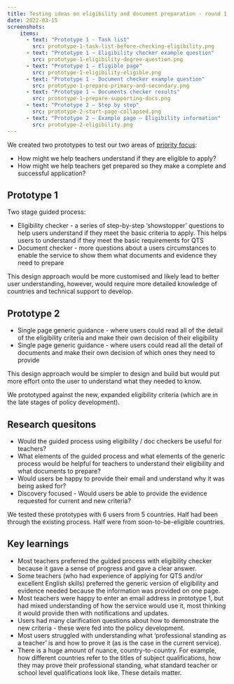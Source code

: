 ```yaml
---
title: Testing ideas on eligibility and document preparation - round 1
date: 2022-03-15
screenshots:
    items:
      - text: "Prototype 1 - Task list"
        src: prototype-1-task-list-before-checking-eligibility.png
      - text: "Prototype 1 – Eligibility checker example question"
        src: prototype-1-eligibility-degree-question.png
      - text: "Prototype 1 – Eligible page"
        src: prototype-1-eligibility-eligible.png
      - text: "Prototype 1 - Document checker example question"
        src: prototype-1-prepare-primary-and-secondary.png
      - text: "Prototype 1 – Documents checker results"
        src: prototype-1-prepare-supporting-docs.png
      - text: "Prototype 2 – Step by step"
        src: prototype-2-start-page-collapsed.png
      - text: "Prototype 2 – Example page – Eligibility information"
        src: prototype-2-eligibility.png
---
```


We created two prototypes to test our two areas of [priority focus](/professional-recognition/defining-first-priorities):
- How might we help teachers understand if they are eligible to apply?
- How might we help teachers get prepared so they make a complete and successful application?

## Prototype 1 ##

Two stage guided process:

- Eligibility checker - a series of step-by-step ‘showstopper’ questions to help users understand if they meet the basic criteria to apply. This helps users to understand if they meet the basic requirements for QTS
- Document checker - more questions about a users circumstances to enable the service to show them what documents and evidence they need to prepare

This design approach would be more customised and likely lead to better user understanding, however, would require more detailed knowledge of countries and technical support to develop.

 ## Prototype 2 ##

- Single page generic guidance - where users could read all of the detail of the eligibility criteria and make their own decision of their eligibility
- Single page generic guidance - where users could read all the detail of documents and make their own decision of which ones they need to provide

This design approach would be simpler to design and build but would put more effort onto the user to understand what they needed to know.

We prototyped against the new, expanded eligibility criteria (which are in the late stages of policy development).

## Research quesitons ##

- Would the guided process using eligibility / doc checkers be useful for teachers?
- What elements of the guided process and what elements of the generic process would be helpful for teachers to understand their eligibility and what documents to prepare?
- Would users be happy to provide their email and understand why it was being asked for?
- Discovery focused - Would users be able to provide the evidence requested for current and new criteria?

We tested these prototypes with 6 users from 5 countries. Half had been through the existing process. Half were from soon-to-be-eligible countries.

## Key learnings ##

- Most teachers preferred the guided process with eligibility checker because it gave a sense of progress and gave a clear answer.
- Some teachers (who had experience of applying for QTS and/or excellent English skills) preferred the generic version of eligibility and evidence needed because the information was provided on one page.
- Most teachers were happy to enter an email address in prototype 1, but had mixed understanding of how the service would use it, most thinking it would provide then with notifications and updates.
- Users had many clarification questions about how to demonstrate the new criteria - these were fed into the policy development.
- Most users struggled with understanding what ‘professional standing as a teacher’ is and how to prove it (as is the case in the current service).
- There is a huge amount of nuance, country-to-country. For example, how different countries refer to the titles of subject qualifications, how they may prove their professional standing, what standard teacher or school level qualifications look like. These details matter.
